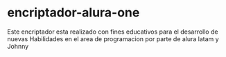 # encriptador-alura-one
Este encriptador esta realizado con fines educativos para el desarrollo de nuevas Habilidades en el area de programacion por parte de alura latam y Johnny
